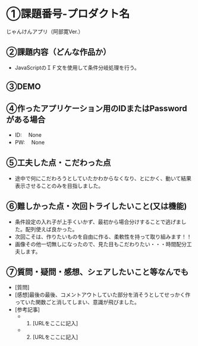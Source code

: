 # ①課題番号-プロダクト名

じゃんけんアプリ（阿部寛Ver.）

## ②課題内容（どんな作品か）

- JavaScriptのＩＦ文を使用して条件分岐処理を行う。

## ③DEMO

<!-- デプロイしている場合はURLを記入（任意） -->

## ④作ったアプリケーション用のIDまたはPasswordがある場合

- ID: 　None
- PW: 　None

## ⑤工夫した点・こだわった点

- 途中で何にこだわろうとしていたかわからなくなり、とにかく、動いて結果表示させることのみを目指しました。

## ⑥難しかった点・次回トライしたいこと(又は機能)

- 条件設定の入れ子が上手くいかず、最初から場合分けすることで逃げました。配列使えば良かった。
- 次回こそは、作りたいものを自由に作る、柔軟性を持って取り組みます！！
- 画像その他一切無しになったので、見た目もこだわりたい・・・時間配分工夫します。

## ⑦質問・疑問・感想、シェアしたいこと等なんでも

- [質問]
- [感想]最後の最後、コメントアウトしていた部分を消そうとしてせっかく作っていた関数ごと消してしまい、意識が飛びました。
- [参考記事]
  - 1. [URLをここに記入]
  - 2. [URLをここに記入]
